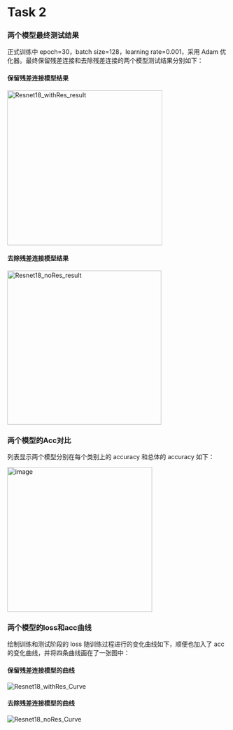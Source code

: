 # Task 2
### 两个模型最终测试结果
正式训练中 epoch=30，batch size=128，learning rate=0.001，采用 Adam 优化器。最终保留残差连接和去除残差连接的两个模型测试结果分别如下：  
#### 保留残差连接模型结果
<img width="354" alt="Resnet18_withRes_result" src="https://github.com/studycat520/Freshman_Practice/assets/68159381/f741c289-cd8f-453b-8b80-dbd9d5d97a64">

#### 去除残差连接模型结果
<img width="352" alt="Resnet18_noRes_result" src="https://github.com/studycat520/Freshman_Practice/assets/68159381/435cf03f-65f9-4dee-bcbb-da22fb1a19ea">

### 两个模型的Acc对比
列表显示两个模型分别在每个类别上的 accuracy 和总体的 accuracy 如下：

<img width="331" alt="image" src="https://github.com/studycat520/Freshman_Practice/assets/68159381/68a2ef2b-0046-44e0-be99-9daa0e80569e">


### 两个模型的loss和acc曲线
绘制训练和测试阶段的 loss 随训练过程进行的变化曲线如下，顺便也加入了 acc 的变化曲线，并将四条曲线画在了一张图中：
#### 保留残差连接模型的曲线
![Resnet18_withRes_Curve](https://github.com/studycat520/Freshman_Practice/assets/68159381/9c779899-3a24-45df-a803-d6054f7e121b)


#### 去除残差连接模型的曲线
![Resnet18_noRes_Curve](https://github.com/studycat520/Freshman_Practice/assets/68159381/869d4268-7a18-43d7-9cb9-885542e3ba5a)
